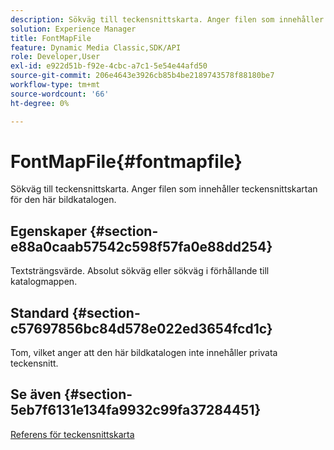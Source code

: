 ```yaml
---
description: Sökväg till teckensnittskarta. Anger filen som innehåller teckensnittskartan för den här bildkatalogen.
solution: Experience Manager
title: FontMapFile
feature: Dynamic Media Classic,SDK/API
role: Developer,User
exl-id: e922d51b-f92e-4cbc-a7c1-5e54e44afd50
source-git-commit: 206e4643e3926cb85b4be2189743578f88180be7
workflow-type: tm+mt
source-wordcount: '66'
ht-degree: 0%

---
```


# FontMapFile{#fontmapfile}

Sökväg till teckensnittskarta. Anger filen som innehåller teckensnittskartan för den här bildkatalogen.

## Egenskaper {#section-e88a0caab57542c598f57fa0e88dd254}

Textsträngsvärde. Absolut sökväg eller sökväg i förhållande till katalogmappen.

## Standard {#section-c57697856bc84d578e022ed3654fcd1c}

Tom, vilket anger att den här bildkatalogen inte innehåller privata teckensnitt.

## Se även {#section-5eb7f6131e134fa9932c99fa37284451}

[Referens för teckensnittskarta](../../../../../is-api/image-catalog/image-serving-api-ref/c-image-catalog-reference/c-font-map-reference/c-font-map-reference.md#concept-f81f319d03c646c5a8ef87b3277dd37d)
